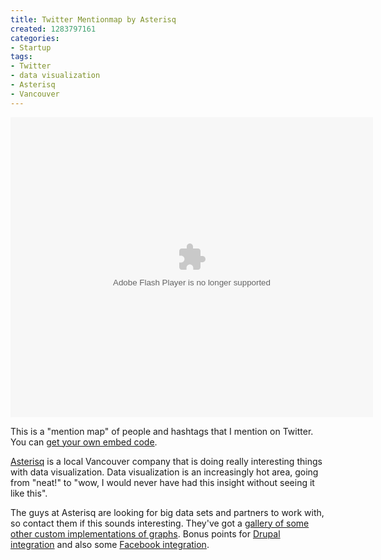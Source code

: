 ```yaml
--- 
title: Twitter Mentionmap by Asterisq
created: 1283797161
categories: 
- Startup
tags:
- Twitter
- data visualization
- Asterisq
- Vancouver
---
```

<p><object height="480" width="580"><embed allowfullscreen="true" allowscriptaccess="sameDomain" height="480" src="http://apps.asterisq.com/mentionmap/main.swf?username=bmann" type="application/x-shockwave-flash" width="580"></object></p>
<p>This is a "mention map" of people and hashtags that I mention on Twitter. You can <a href="http://asterisq.com/blog/2010/07/08/embed-mentionmap-in-your-website">get your own embed code</a>.</p>
<p><a href="http://asterisq.com">Asterisq</a> is a local Vancouver company that is doing really interesting things with data visualization. Data visualization is an increasingly hot area, going from "neat!" to "wow, I would never have had this insight without seeing it like this".</p>
<p>The guys at Asterisq are looking for big data sets and partners to work with, so contact them if this sounds interesting. They've got a <a href="http://asterisq.com/products/constellation/custom/implementations">gallery of some other custom implementations of graphs</a>. Bonus points for <a href="http://asterisq.com/blog/2009/08/31/editable-graph-visualization-for-csis">Drupal integration</a> and also some <a href="http://asterisq.com/blog/2009/05/15/ultimate-movie-site-using-framework-for-facebook">Facebook integration</a>.</p>
